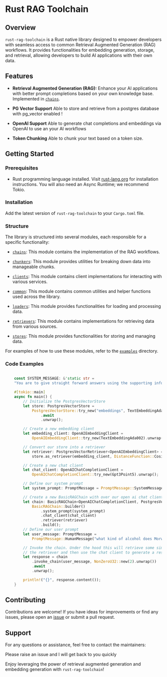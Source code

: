 # Rust RAG Toolchain

## Overview

`rust-rag-toolchain` is a Rust native library designed to empower developers with seamless access to common Retrieval Augmented Generation (RAG) workflows. It provides functionalities for embedding generation, storage, and retrieval, allowing developers to build AI applications with their own data.

## Features

- **Retrieval Augmented Generation (RAG):** Enhance your AI applications with better prompt completions based on your own knowledge base. Implemented in [`chains`](rag-toolchain/src/chains/).

- **PG Vector Support** Able to store and retrieve from a postgres database with pg_vector enabled !

- **OpenAI Support** Able to generate chat completions and embeddings via OpenAI to use an your AI workflows

- **Token Chunking** Able to chunk your text based on a token size.

## Getting Started

### Prerequisites

- Rust programming language installed. Visit [rust-lang.org](https://www.rust-lang.org/) for installation instructions. You will also need an Async Runtime; we recommend Tokio.

### Installation

Add the latest version of `rust-rag-toolchain` to your `Cargo.toml` file.

### Structure 

The library is structured into several modules, each responsible for a specific functionality:

- [`chains`](rag-toolchain/src/chains/): This module contains the implementation of the RAG workflows.

- [`chunkers`](rag-toolchain/src/chunkers/): This module provides utilities for breaking down data into manageable chunks.

- [`clients`](rag-toolchain/src/clients/): This module contains client implementations for interacting with various services.

- [`common`](rag-toolchain/src/common/): This module contains common utilities and helper functions used across the library.

- [`loaders`](rag-toolchain/src/loaders/): This module provides functionalities for loading and processing data.

- [`retrievers`](rag-toolchain/src/retrievers/): This module contains implementations for retrieving data from various sources.

- [`stores`](rag-toolchain/src/stores/): This module provides functionalities for storing and managing data.

For examples of how to use these modules, refer to the [`examples`](rag-toolchain/examples/) directory.

### Code Examples

```rust

    const SYSTEM_MESSAGE: &'static str =
    "You are to give straight forward answers using the supporting information you are provided";

    #[tokio::main]
    async fn main() {
        // Initialize the PostgresVectorStore
        let store: PostgresVectorStore =
            PostgresVectorStore::try_new("embeddings", TextEmbeddingAda002)
                .await
                .unwrap();

        // Create a new embedding client
        let embedding_client: OpenAIEmbeddingClient =
            OpenAIEmbeddingClient::try_new(TextEmbeddingAda002).unwrap();

        // Convert our store into a retriever
        let retriever: PostgresVectorRetriever<OpenAIEmbeddingClient> =
            store.as_retriever(embedding_client, DistanceFunction::Cosine);

        // Create a new chat client
        let chat_client: OpenAIChatCompletionClient =
            OpenAIChatCompletionClient::try_new(Gpt3Point5).unwrap();

        // Define our system prompt
        let system_prompt: PromptMessage = PromptMessage::SystemMessage(SYSTEM_MESSAGE.into());

        // Create a new BasicRAGChain with over our open ai chat client and postgres vector retriever
        let chain: BasicRAGChain<OpenAIChatCompletionClient, PostgresVectorRetriever<_>> =
            BasicRAGChain::builder()
                .system_prompt(system_prompt)
                .chat_client(chat_client)
                .retriever(retriever)
                .build();
        // Define our user prompt
        let user_message: PromptMessage =
            PromptMessage::HumanMessage("what kind of alcohol does Morwenna drink".into());

        // Invoke the chain. Under the hood this will retrieve some similar text from
        // the retriever and then use the chat client to generate a response.
        let response = chain
            .invoke_chain(user_message, NonZeroU32::new(2).unwrap())
            .await
            .unwrap();

        println!("{}", response.content());
    }
```


## Contributing

Contributions are welcome! If you have ideas for improvements or find any issues, please open an [issue](https://github.com/yourusername/rust-rag-toolchain/issues) or submit a pull request.

## Support

For any questions or assistance, feel free to contact the maintainers:

Please raise an issue and I will get back to you quickly

Enjoy leveraging the power of retrieval augmented generation and embedding generation with `rust-rag-toolchain`!